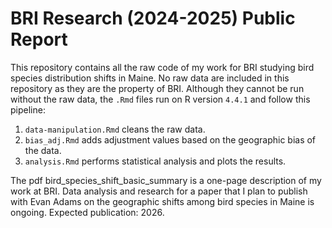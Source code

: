 # BRI Research (2024-2025) Public Report
This repository contains all the raw code of my work for BRI studying bird species distribution shifts in Maine.
No raw data  are included in this repository as they are the property of BRI.
Although they cannot be run without the raw data, the ```.Rmd``` files run on R version ```4.4.1``` and follow this pipeline:
1. ```data-manipulation.Rmd``` cleans the raw data.
2. ```bias_adj.Rmd``` adds adjustment values based on the geographic bias of the data.
3. ```analysis.Rmd``` performs statistical analysis and plots the results.

The pdf bird_species_shift_basic_summary is a one-page description of my work at BRI.
Data analysis and research for a paper that I plan to publish with Evan Adams on the geographic shifts among bird species in Maine is ongoing. Expected publication: 2026.
